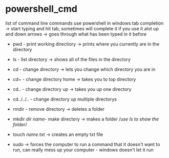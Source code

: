 # powershell_cmd
list of command line commands
   use powershell in windows
   tab completion -> start typing and hit tab, sometimes will complete it if you use it alot
   up and down arrows -> goes through what has been typed in it before
  
  - pwd - print working directiory -> prints where you currently are in the directory
  - ls - list directory -> shows all of the files in the directory
  - cd - change directory -> lets you change which directory you are in
  - cd~ - change directory home -> takes you to top directory
  - cd.. - change directory up -> takes you up one directory
  - cd../../.. - change directory up multiple directorys

  - rmdir - remove directory -> deletes a folder
  - mkdir *dir name*- make directory -> makes a folder /*use ls to show the folder*/
  - touch *name*.txt -> creates an empty txt file 
  - sudo -> forces the computer to run a command that it doesn't want to run, can really mess up your computer - windows doesn't let it run
